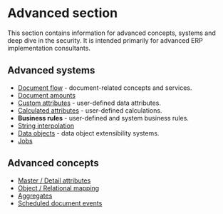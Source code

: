 # Advanced section

This section contains information for advanced concepts, systems and deep dive in the security.
It is intended primarily for advanced ERP implementation consultants.

## Advanced systems

- [Document flow](https://docs.erp.net/tech/advanced/document-flow/index.html) - document-related concepts and services.
- [Document amounts](https://docs.erp.net/tech/advanced/document-amounts/index.html) 
- [Custom attributes](https://docs.erp.net/tech/advanced/custom-attributes/index.html) - user-defined data attributes.
- [Calculated attributes](https://docs.erp.net/tech/advanced/calculated-attributes/index.html) - user-defined calculations.
- **Business rules** - user-defined and system business rules.
- [String interpolation](https://docs.erp.net/tech/advanced/string-interpolation/index.html)
- [Data objects](https://docs.erp.net/tech/advanced/data-objects/index.html) - data object extensibility systems.
- [Jobs](https://docs.erp.net/tech/advanced/jobs/index.html)

## Advanced concepts

- [Master / Detail attributes](https://docs.erp.net/tech/advanced/concepts/master-detail-attributes.html)
- [Object / Relational mapping](https://docs.erp.net/tech/advanced/concepts/object-relational-mapping.html)
- [Aggregates](https://docs.erp.net/tech/advanced/concepts/aggregates.html)
- [Scheduled document events](https://docs.erp.net/tech/advanced/concepts/scheduled-document-events/index.html)


